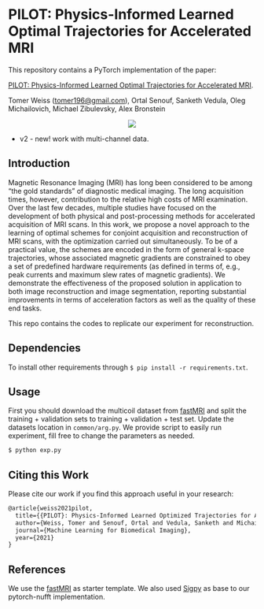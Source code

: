 # PILOT: Physics-Informed Learned Optimal Trajectories for Accelerated MRI

This repository contains a PyTorch implementation of the paper:

[PILOT: Physics-Informed Learned Optimal Trajectories for Accelerated MRI](https://arxiv.org/abs/1909.05773).

Tomer Weiss (<tomer196@gmail.com>), Ortal Senouf, Sanketh Vedula, Oleg Michailovich, Michael Zibulevsky, Alex Bronstein

<p align="center">
       <img src="Fig1.png">
</p>

* v2 - new! work with multi-channel data.

## Introduction

Magnetic Resonance Imaging (MRI) has long been considered to be among “the gold standards” of diagnostic medical imaging. The long acquisition times, however, contribution to the relative high costs of MRI examination. Over the last few decades, multiple studies have focused on the development of both physical and post-processing methods for accelerated acquisition of MRI scans. In this work, we
propose a novel approach to the learning of optimal schemes for conjoint acquisition and reconstruction of MRI scans, with
the optimization carried out simultaneously. To be of a practical value, the schemes are encoded
in the form of general k-space trajectories, whose associated magnetic gradients are constrained to obey a set of predefined
hardware requirements (as defined in terms of, e.g., peak currents and maximum slew rates of magnetic gradients). We demonstrate the effectiveness of the proposed solution in application to both image reconstruction and image segmentation, reporting substantial improvements in terms of acceleration factors as well as the quality of these end tasks.

This repo contains the codes to replicate our experiment for reconstruction.

## Dependencies

To install other requirements through `$ pip install -r requirements.txt`.

## Usage

First you should download the multicoil dataset from [fastMRI](https://fastmri.med.nyu.edu/) and split the training + validation sets to training + validation + test set.
Update the datasets location in `common/arg.py`.
We provide script to easily run experiment, fill free to change the parameters as needed. 

```bash
$ python exp.py
```

## Citing this Work
Please cite our work if you find this approach useful in your research:
```latex
@article{weiss2021pilot,
  title={{PILOT}: Physics-Informed Learned Optimized Trajectories for Accelerated {MRI}},
  author={Weiss, Tomer and Senouf, Ortal and Vedula, Sanketh and Michailovich, Oleg and Zibulevsky, Michael and Bronstein, Alex and others},
  journal={Machine Learning for Biomedical Imaging},
  year={2021}
}
```

## References
We use the [fastMRI](https://github.com/facebookresearch/fastMRI) as starter template.
We also used [Sigpy](https://github.com/mikgroup/sigpy) as base to our pytorch-nufft implementation.
